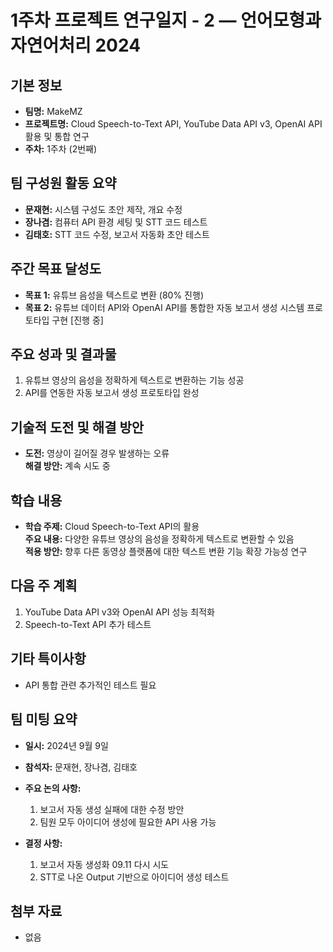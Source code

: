 # 1주차 프로젝트 연구일지 - 2 — 언어모형과 자연어처리 2024

## 기본 정보

- **팀명:** MakeMZ
- **프로젝트명:** Cloud Speech-to-Text API, YouTube Data API v3, OpenAI API 활용 및 통합 연구
- **주차:** 1주차 (2번째)

## 팀 구성원 활동 요약

- **문재현:** 시스템 구성도 초안 제작, 개요 수정
- **장나겸:** 컴퓨터 API 환경 세팅 및 STT 코드 테스트
- **김태호:** STT 코드 수정, 보고서 자동화 초안 테스트

## 주간 목표 달성도

- **목표 1:** 유튜브 음성을 텍스트로 변환 (80% 진행)
- **목표 2:** 유튜브 데이터 API와 OpenAI API를 통합한 자동 보고서 생성 시스템 프로토타입 구현 [진행 중]

## 주요 성과 및 결과물

1. 유튜브 영상의 음성을 정확하게 텍스트로 변환하는 기능 성공
2. API를 연동한 자동 보고서 생성 프로토타입 완성

## 기술적 도전 및 해결 방안

- **도전:** 영상이 길어질 경우 발생하는 오류  
  **해결 방안:** 계속 시도 중

## 학습 내용

- **학습 주제:** Cloud Speech-to-Text API의 활용  
  **주요 내용:** 다양한 유튜브 영상의 음성을 정확하게 텍스트로 변환할 수 있음  
  **적용 방안:** 향후 다른 동영상 플랫폼에 대한 텍스트 변환 기능 확장 가능성 연구

## 다음 주 계획

1. YouTube Data API v3와 OpenAI API 성능 최적화
2. Speech-to-Text API 추가 테스트

## 기타 특이사항

- API 통합 관련 추가적인 테스트 필요

## 팀 미팅 요약

- **일시:** 2024년 9월 9일
- **참석자:** 문재현, 장나겸, 김태호
- **주요 논의 사항:**

  1. 보고서 자동 생성 실패에 대한 수정 방안
  2. 팀원 모두 아이디어 생성에 필요한 API 사용 가능

- **결정 사항:**
  1. 보고서 자동 생성화 09.11 다시 시도
  2. STT로 나온 Output 기반으로 아이디어 생성 테스트

## 첨부 자료

- 없음
